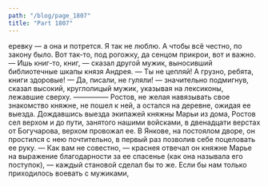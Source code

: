 ```yaml
---
path: "/blog/page_1807"
title: "Part 1807"
---
```


еревку — а она и потрется. Я так не люблю. А чтобы всё честно, по закону было. Вот так-то, под рогожку, да сенцом прикрои, вот и важно.
— Ишь книг-то, книг, — сказал другой мужик, выносивший библиотечные шкапы князя Андрея. — Ты не цепляй! А грузно, ребята, книги здоровые!
— Да, писали, не гуляли! — значительно подмигнув, сказал высокий, круглолицый мужик, указывая на лексиконы, лежавшие сверху.
—————
Ростов, не желая навязывать свое знакомство княжне, не пошел к ней, а остался на деревне, ожидая ее выезда. Дождавшись выезда экипажей княжны Марьи из дома, Ростов сел верхом и до пути, занятого нашими войсками, в двенадцати верстах от Богучарова, верхом провожал ее. В Янкове, на постоялом дворе, он простился с нею почтительно, в первый раз позволив себе поцеловать ее руку.
— Как вам не совестно, — краснея отвечал он княжне Марье на выражение благодарности за ее спасенье (как она называла его поступок), — каждый становой сделал бы то же. Если бы нам только приходилось воевать с мужиками, 
